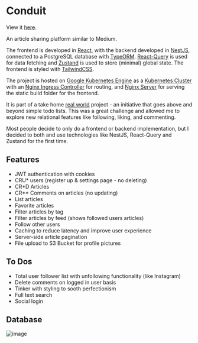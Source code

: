 # Conduit

View it [here](http://conduits.ml/).

An article sharing platform similar to Medium.

The frontend is developed in [React](https://reactjs.org/), with the backend developed in [NestJS](https://nestjs.com/), connected to a PostgreSQL database with [TypeORM](https://typeorm.io/). [React-Query](https://tanstack.com/query/v4/?from=reactQueryV3&original=https://react-query-v3.tanstack.com/) is used for data fetching and [Zustand](https://github.com/pmndrs/zustand) is used to store (minimal) global state. The frontend is styled with [TailwindCSS](https://tailwindcss.com/).

The project is hosted on [Google Kubernetes Engine](https://cloud.google.com/kubernetes-engine) as a [Kubernetes Cluster](https://kubernetes.io/) with an [Nginx Ingress Controller](https://docs.nginx.com/nginx-ingress-controller/) for routing, and [Nginx Server](https://docs.nginx.com) for serving the static build folder for the frontend.

It is part of a take home [real world](https://realworld-docs.netlify.app/docs/intro) project - an initiative that goes above and beyond simple todo lists. This was a great challenge and allowed me to explore new relational features like following, liking, and commenting.

Most people decide to only do a frontend or backend implementation, but I decided to both and use technologies like NestJS, React-Query and Zustand for the first time.

## Features

- JWT authentication with cookies
- CRU\* users (register up & settings page - no deleting)
- CR\*D Articles
- CR\*\* Comments on articles (no updating)
- List articles
- Favorite articles
- Filter articles by tag
- Filter articles by feed (shows followed users articles)
- Follow other users
- Caching to reduce latency and improve user experience
- Server-side article pagination
- File upload to S3 Bucket for profile pictures

## To Dos

- Total user follower list with unfollowing functionality (like Instagram)
- Delete comments on logged in user basis
- Tinker with styling to sooth perfectionism
- Full text search
- Social login

## Database

![image](https://user-images.githubusercontent.com/50192239/202843975-2820871c-35af-4afb-be7b-f94c2419c648.png)
